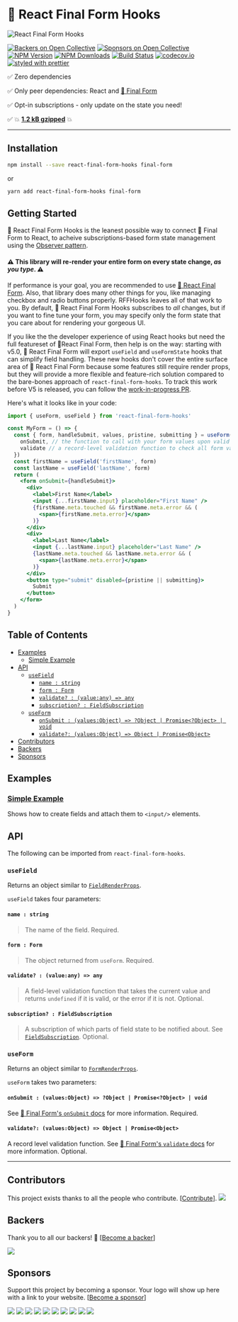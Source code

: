 # 🏁 React Final Form Hooks

![React Final Form Hooks](banner.png)

[![Backers on Open Collective](https://opencollective.com/final-form/backers/badge.svg)](#backers) [![Sponsors on Open Collective](https://opencollective.com/final-form/sponsors/badge.svg)](#sponsors) [![NPM Version](https://img.shields.io/npm/v/react-final-form-hooks.svg?style=flat)](https://www.npmjs.com/package/react-final-form-hooks)
[![NPM Downloads](https://img.shields.io/npm/dm/react-final-form-hooks.svg?style=flat)](https://www.npmjs.com/package/react-final-form-hooks)
[![Build Status](https://travis-ci.org/final-form/react-final-form-hooks.svg?branch=master)](https://travis-ci.org/final-form/react-final-form-hooks)
[![codecov.io](https://codecov.io/gh/final-form/react-final-form-hooks/branch/master/graph/badge.svg)](https://codecov.io/gh/final-form/react-final-form-hooks)
[![styled with prettier](https://img.shields.io/badge/styled_with-prettier-ff69b4.svg)](https://github.com/prettier/prettier)

✅ Zero dependencies

✅ Only peer dependencies: React and
[🏁 Final Form](https://github.com/final-form/final-form#-final-form)

✅ Opt-in subscriptions - only update on the state you need!

✅ 💥 [**1.2 kB gzipped**](https://bundlephobia.com/result?p=react-final-form-hooks) 💥

---

## Installation

```bash
npm install --save react-final-form-hooks final-form
```

or

```bash
yarn add react-final-form-hooks final-form
```

## Getting Started

🏁 React Final Form Hooks is the leanest possible way to connect 🏁 Final Form to React, to acheive subscriptions-based form state management using the [Observer pattern](https://en.wikipedia.org/wiki/Observer_pattern).

#### ⚠️ This library will re-render your entire form on every state change, _as you type_. ⚠️

If performance is your goal, you are recommended to use [🏁 React Final Form](https://github.com/final-form/react-final-form). Also, that library does many other things for you, like managing checkbox and radio buttons properly. RFFHooks leaves all of that work to you. By default, 🏁 React Final Form Hooks subscribes to _all_ changes, but if you want to fine tune your form, you may specify only the form state that you care about for rendering your gorgeous UI.

If you like the the developer experience of using React hooks but need the full featureset of 🏁React Final Form, then help is on the way: starting with v5.0, 🏁 React Final Form will export `useField` and `useFormState` hooks that can simplify field handling. These new hooks don't cover the entire surface area of 🏁 React Final Form because some features still require render props, but they will provide a more flexible and feature-rich solution compared to the bare-bones approach of `react-final-form-hooks`. To track this work before V5 is released, you can follow the [work-in-progress PR](https://github.com/final-form/react-final-form/pull/467).

Here's what it looks like in your code:

```jsx
import { useForm, useField } from 'react-final-form-hooks'

const MyForm = () => {
  const { form, handleSubmit, values, pristine, submitting } = useForm({
    onSubmit, // the function to call with your form values upon valid submit
    validate // a record-level validation function to check all form values
  })
  const firstName = useField('firstName', form)
  const lastName = useField('lastName', form)
  return (
    <form onSubmit={handleSubmit}>
      <div>
        <label>First Name</label>
        <input {...firstName.input} placeholder="First Name" />
        {firstName.meta.touched && firstName.meta.error && (
          <span>{firstName.meta.error}</span>
        )}
      </div>
      <div>
        <label>Last Name</label>
        <input {...lastName.input} placeholder="Last Name" />
        {lastName.meta.touched && lastName.meta.error && (
          <span>{lastName.meta.error}</span>
        )}
      </div>
      <button type="submit" disabled={pristine || submitting}>
        Submit
      </button>
    </form>
  )
}
```

## Table of Contents

<!-- START doctoc generated TOC please keep comment here to allow auto update -->
<!-- DON'T EDIT THIS SECTION, INSTEAD RE-RUN doctoc TO UPDATE -->
<!-- DON'T EDIT THIS SECTION, INSTEAD RE-RUN doctoc TO UPDATE -->

- [Examples](#examples)
  - [Simple Example](#simple-example)
- [API](#api)
  - [`useField`](#usefield)
    - [`name : string`](#name--string)
    - [`form : Form`](#form--form)
    - [`validate? : (value:any) => any`](#validate--valueany--any)
    - [`subscription? : FieldSubscription`](#subscription--fieldsubscription)
  - [`useForm`](#useform)
    - [`onSubmit : (values:Object) => ?Object | Promise<?Object> | void`](#onsubmit--valuesobject--object--promiseobject--void)
    - [`validate?: (values:Object) => Object | Promise<Object>`](#validate-valuesobject--object--promiseobject)
- [Contributors](#contributors)
- [Backers](#backers)
- [Sponsors](#sponsors)

<!-- END doctoc generated TOC please keep comment here to allow auto update -->

## Examples

### [Simple Example](https://codesandbox.io/s/r4j042m694)

Shows how to create fields and attach them to `<input/>` elements.

## API

The following can be imported from `react-final-form-hooks`.

### `useField`

Returns an object similar to [`FieldRenderProps`](https://github.com/final-form/react-final-form#fieldrenderprops).

`useField` takes four parameters:

#### `name : string`

> The name of the field. Required.

#### `form : Form`

> The object returned from `useForm`. Required.

#### `validate? : (value:any) => any`

> A field-level validation function that takes the current value and returns `undefined` if it is valid, or the error if it is not. Optional.

#### `subscription? : FieldSubscription`

> A subscription of which parts of field state to be notified about. See [`FieldSubscription`](https://github.com/final-form/final-form#fieldsubscription--string-boolean-). Optional.

### `useForm`

Returns an object similar to [`FormRenderProps`](https://github.com/final-form/react-final-form#formrenderprops).

`useForm` takes two parameters:

#### `onSubmit : (values:Object) => ?Object | Promise<?Object> | void`

See [🏁 Final Form's `onSubmit` docs](https://github.com/final-form/final-form#onsubmit-values-object-form-formapi-callback-errors-object--void--object--promiseobject--void) for more information. Required.

#### `validate?: (values:Object) => Object | Promise<Object>`

A record level validation function. See [🏁 Final Form's `validate` docs](https://github.com/final-form/final-form#validate-values-object--object--promiseobject) for more information. Optional.

---

## Contributors

This project exists thanks to all the people who contribute. [[Contribute](.github/CONTRIBUTING.md)].
<a href="https://github.com/final-form/react-final-form-hooks/graphs/contributors"><img src="https://opencollective.com/final-form/contributors.svg?width=890" /></a>

## Backers

Thank you to all our backers! 🙏 [[Become a backer](https://opencollective.com/final-form#backer)]

<a href="https://opencollective.com/final-form#backers" target="_blank"><img src="https://opencollective.com/final-form/backers.svg?width=890"></a>

## Sponsors

Support this project by becoming a sponsor. Your logo will show up here with a link to your website. [[Become a sponsor](https://opencollective.com/final-form#sponsor)]

<a href="https://opencollective.com/final-form/sponsor/0/website" target="_blank"><img src="https://opencollective.com/final-form/sponsor/0/avatar.svg"></a>
<a href="https://opencollective.com/final-form/sponsor/1/website" target="_blank"><img src="https://opencollective.com/final-form/sponsor/1/avatar.svg"></a>
<a href="https://opencollective.com/final-form/sponsor/2/website" target="_blank"><img src="https://opencollective.com/final-form/sponsor/2/avatar.svg"></a>
<a href="https://opencollective.com/final-form/sponsor/3/website" target="_blank"><img src="https://opencollective.com/final-form/sponsor/3/avatar.svg"></a>
<a href="https://opencollective.com/final-form/sponsor/4/website" target="_blank"><img src="https://opencollective.com/final-form/sponsor/4/avatar.svg"></a>
<a href="https://opencollective.com/final-form/sponsor/5/website" target="_blank"><img src="https://opencollective.com/final-form/sponsor/5/avatar.svg"></a>
<a href="https://opencollective.com/final-form/sponsor/6/website" target="_blank"><img src="https://opencollective.com/final-form/sponsor/6/avatar.svg"></a>
<a href="https://opencollective.com/final-form/sponsor/7/website" target="_blank"><img src="https://opencollective.com/final-form/sponsor/7/avatar.svg"></a>
<a href="https://opencollective.com/final-form/sponsor/8/website" target="_blank"><img src="https://opencollective.com/final-form/sponsor/8/avatar.svg"></a>
<a href="https://opencollective.com/final-form/sponsor/9/website" target="_blank"><img src="https://opencollective.com/final-form/sponsor/9/avatar.svg"></a>
